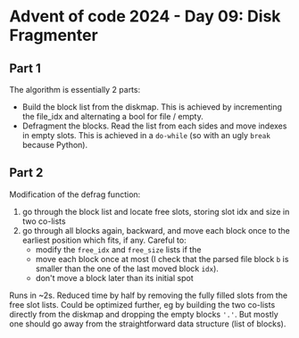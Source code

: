 # Advent of code 2024 - Day 09: Disk Fragmenter

## Part 1

The algorithm is essentially 2 parts:
* Build the block list from the diskmap. This is achieved by incrementing the file_idx and alternating a bool for file / empty.
* Defragment the blocks. Read the list from each sides and move indexes in empty slots. This is achieved in a `do-while` (so with an ugly `break` because Python).

## Part 2

Modification of the defrag function:
1. go through the block list and locate free slots, storing slot idx and size in two co-lists
1. go through all blocks again, backward, and move each block once to the earliest position which fits, if any.
Careful to:
    * modify the `free_idx` and `free_size` lists if the
    * move each block once at most (I check that the parsed file block `b` is smaller than the one of the last moved block `idx`).
    * don't move a block later than its initial spot

Runs in ~2s. Reduced time by half by removing the fully filled slots from the free slot lists.
Could be optimized further, eg by building the two co-lists directly from the diskmap and dropping the empty blocks `'.'`.
But mostly one should go away from the straightforward data structure (list of blocks).
